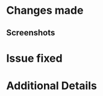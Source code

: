 # Changes made

<!-- Describe and/or put a screenshot of the changes that have been made -->

## Screenshots

<!-- Add if applicable -->

# Issue fixed

<!-- The number of the issue that was fixed -->

# Additional Details

<!-- Any additional details that may be needed -->
